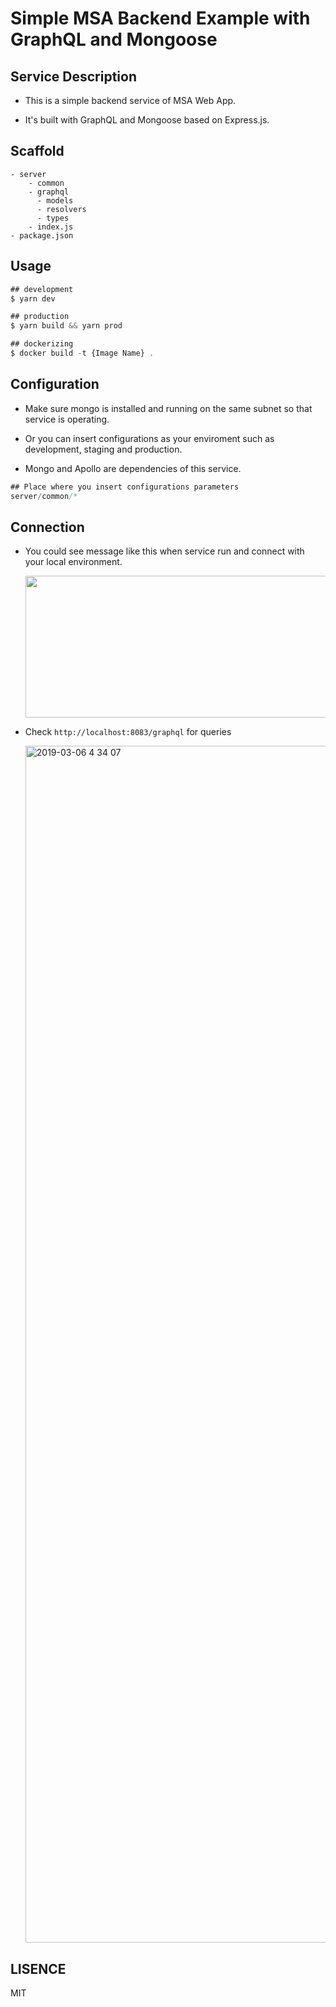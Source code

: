 # Simple MSA Backend Example with GraphQL and Mongoose

## Service Description

- This is a simple backend service of MSA Web App.

- It's built with GraphQL and Mongoose based on Express.js.

## Scaffold

    - server
        - common
        - graphql
          - models
          - resolvers
          - types
        - index.js
    - package.json

## Usage

```js
## development
$ yarn dev

## production
$ yarn build && yarn prod

## dockerizing
$ docker build -t {Image Name} .
```

## Configuration

- Make sure mongo is installed and running on the same subnet so that service is operating.

- Or you can insert configurations as your enviroment such as development, staging and production.

- Mongo and Apollo are dependencies of this service.

```js
## Place where you insert configurations parameters
server/common/*
```

## Connection

- You could see message like this when service run and connect with your local environment.

  <img style="-webkit-user-select: none;cursor: zoom-out;" src="https://user-images.githubusercontent.com/21056590/54073315-fa323e80-42c8-11e9-82c6-0a1da6813c26.png" width="1149" height="227">

- Check `http://localhost:8083/graphql` for queries

  <img width="1915" alt="2019-03-06 4 34 07" src="https://user-images.githubusercontent.com/21056590/53863498-b8d23280-402d-11e9-8cde-95b471de379b.png">

## LISENCE

MIT
